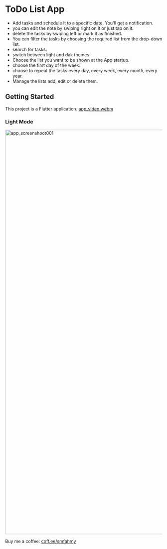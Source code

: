 # ToDo List App

- Add tasks and schedule it to a specific date, You'll get a notification.
- you can edit the note by swiping right on it or just tap on it. 
- delete the tasks by swiping left or mark it as finished. 
- You can filter the tasks by choosing the required list from the drop-down list.
- search for tasks.
- switch between light and dak themes.
- Choose the list you want to be shown at the App startup.
- choose the first day of the week.
- choose to repeat the tasks every day, every week, every month, every year.
- Manage the lists add, edit or delete them.

## Getting Started

This project is a Flutter application.
[app_video.webm](https://github.com/user-attachments/assets/d5d0dd63-6b2e-41a9-af37-f3ebccdefd64)

### Light Mode
<img width="600" height="1300" alt="app_screenshoot001" src="https://github.com/user-attachments/assets/c0d18996-7aac-47e8-b050-24eb96ff4151" />


Buy me a coffee: [coff.ee/smfahmy](https://buymeacoffee.com/smfahmy)
